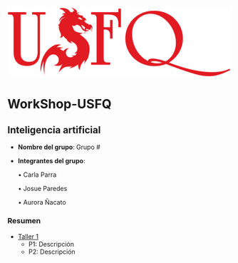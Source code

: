 ![USFQ-LOGO](/Taller1/images/usfq-red.png)
# WorkShop-USFQ
## Inteligencia artificial

- **Nombre del grupo**: Grupo #
- **Integrantes del grupo**:

    • Carla Parra

    • Josue Paredes

    • Aurora Ñacato

### Resumen
- [Taller 1](/Taller1/README.md)
  - P1: Descripción 
  - P2: Descripción

